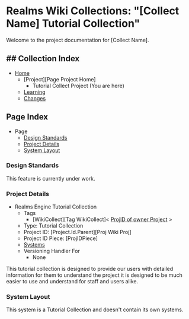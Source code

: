 [Page]:link

[Page Home]:link
[Page Learn Home]:link
[Page Changes Home]:link
[Page Roadmap Home]:link
[Page Proj Home]:link

[Sec Standards]:link
[Sec Details]:link
[Sec Layout]:link

# Realms Wiki Collections: "[Collect Name] Tutorial Collection"

Welcome to the project documentation for [Collect Name].


## ## Collection Index

- [Home][Page Home] 
	- [Project][Page Project Home]
		- Tutorial Collect Project (You are here)
	- [Learning][Page Learn Home]
	- [Changes][Page Changes Home]

## Page Index

- Page
	- [Design Standards][Sec Standards]
	- [Project Details][Sec Details]
	- [System Layout][Sec Layout]

### Design Standards

This feature is currently under work.

### Project Details

- Realms Engine Tutorial Collection
	- Tags
		- [WikiCollect][Tag WikiCollect]< [ProjID of owner Project][Page Proj Home] >
	- Type: Tutorial Collection
	- Project ID: [Project.Id.Parent][Proj Wiki Proj]
	- Project ID Piece: [ProjIDPiece]
	- [Systems][Sec Layout]
	- Versioning Handler For
		- None

This tutorial collection is designed to provide our users with detailed information for them to understand the project it is designed to be much easier to use and understand for staff and users alike.

### System Layout

This system is a Tutorial Collection and doesn't contain its own systems.